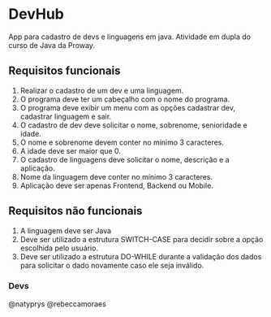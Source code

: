 # DevHub
App para cadastro de devs e linguagens em java. 
Atividade em dupla do curso de Java da Proway.

## Requisitos funcionais
1. Realizar o cadastro de um dev e uma linguagem.
2. O programa deve ter um cabeçalho com o nome do programa.
3. O programa deve exibir um menu com as opções cadastrar dev, cadastrar linguagem e sair.
4. O cadastro de dev deve solicitar o nome, sobrenome, senioridade e idade.
5. O nome e sobrenome devem conter no mínimo 3 caracteres.
6. A idade deve ser maior que 0.
7. O cadastro de linguagens deve solicitar o nome, descrição e a aplicação.
8. Nome da linguagem deve conter no mínimo 3 caracteres.
9. Aplicação deve ser apenas Frontend, Backend ou Mobile.

## Requisitos não funcionais
1. A linguagem deve ser Java
2. Deve ser utilizado a estrutura SWITCH-CASE para decidir sobre a opção escolhida pelo usuário.
3. Deve ser utilizado a estrutura DO-WHILE durante a validação dos dados para solicitar o dado novamente caso ele seja inválido.


### Devs
@natyprys
@rebeccamoraes
